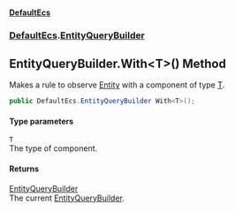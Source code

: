 #### [DefaultEcs](./index.md 'index')
### [DefaultEcs](./DefaultEcs.md 'DefaultEcs').[EntityQueryBuilder](./DefaultEcs-EntityQueryBuilder.md 'DefaultEcs.EntityQueryBuilder')
## EntityQueryBuilder.With&lt;T&gt;() Method
Makes a rule to observe [Entity](./DefaultEcs-Entity.md 'DefaultEcs.Entity') with a component of type [T](#DefaultEcs-EntityQueryBuilder-With-T-()-T 'DefaultEcs.EntityQueryBuilder.With&lt;T&gt;().T').  
```csharp
public DefaultEcs.EntityQueryBuilder With<T>();
```
#### Type parameters
<a name='DefaultEcs-EntityQueryBuilder-With-T-()-T'></a>
`T`  
The type of component.  
  
#### Returns
[EntityQueryBuilder](./DefaultEcs-EntityQueryBuilder.md 'DefaultEcs.EntityQueryBuilder')  
The current [EntityQueryBuilder](./DefaultEcs-EntityQueryBuilder.md 'DefaultEcs.EntityQueryBuilder').  
